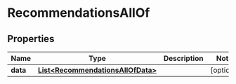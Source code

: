 

# RecommendationsAllOf


## Properties

| Name | Type | Description | Notes |
|------------ | ------------- | ------------- | -------------|
|**data** | [**List&lt;RecommendationsAllOfData&gt;**](RecommendationsAllOfData.md) |  |  [optional] |



